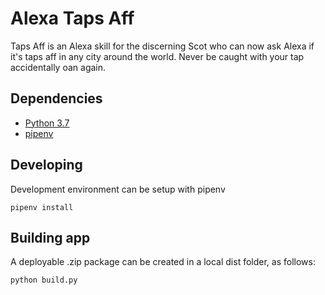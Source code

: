 # Alexa Taps Aff

Taps Aff is an Alexa skill for the discerning Scot who can now ask Alexa if it's taps aff in any city around the world.  Never be caught with your tap accidentally oan again.

## Dependencies

* [Python 3.7](https://www.python.org/)
* [pipenv](https://pipenv.readthedocs.io/en/latest/)

## Developing

Development environment can be setup with pipenv

```pipenv install```

## Building app

A deployable .zip package can be created in a local dist folder, as follows:

```python build.py```
